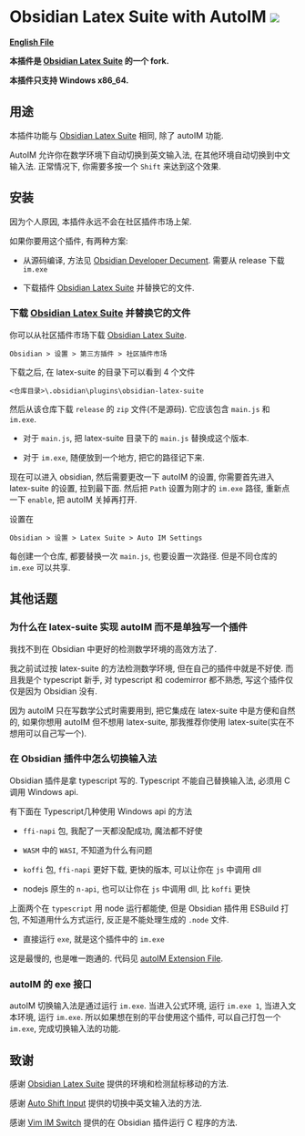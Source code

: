 # Obsidian Latex Suite with AutoIM <img src="https://img.shields.io/github/manifest-json/v/Yang00002/obsidian-latex-suite-with-autoim">

**[English File](./README.md)**

**本插件是 [Obsidian Latex Suite](https://github.com/artisticat1/obsidian-latex-suite/) 的一个 fork.**

**本插件只支持 Windows x86_64.**
## 用途

本插件功能与 [Obsidian Latex Suite](https://github.com/artisticat1/obsidian-latex-suite/) 相同, 除了 autoIM 功能.

AutoIM 允许你在数学环境下自动切换到英文输入法, 在其他环境自动切换到中文输入法. 正常情况下, 你需要多按一个 `Shift` 来达到这个效果.

## 安装

因为个人原因, 本插件永远不会在社区插件市场上架.

如果你要用这个插件, 有两种方案:

- 从源码编译, 方法见 [Obsidian Developer Decument](https://docs.obsidian.md/Plugins/Getting+started/Build+a+plugin). 需要从 release 下载 `im.exe`


- 下载插件 [Obsidian Latex Suite](https://github.com/artisticat1/obsidian-latex-suite/) 并替换它的文件.

### 下载 [Obsidian Latex Suite](https://github.com/artisticat1/obsidian-latex-suite/) 并替换它的文件

你可以从社区插件市场下载 [Obsidian Latex Suite](https://github.com/artisticat1/obsidian-latex-suite/).

`Obsidian > 设置 > 第三方插件 > 社区插件市场`

下载之后, 在 latex-suite 的目录下可以看到 4 个文件

`<仓库目录>\.obsidian\plugins\obsidian-latex-suite`

然后从该仓库下载 `release` 的 `zip` 文件(不是源码). 它应该包含 `main.js` 和 `im.exe`. 

- 对于 `main.js`, 把 latex-suite 目录下的 `main.js` 替换成这个版本.

- 对于 `im.exe`, 随便放到一个地方, 把它的路径记下来.

现在可以进入 obsidian, 然后需要更改一下 autoIM 的设置, 你需要首先进入 latex-suite 的设置, 拉到最下面. 然后把 `Path` 设置为刚才的 `im.exe` 路径, 重新点一下 `enable`, 把 autoIM 关掉再打开.

设置在

`Obsidian > 设置 > Latex Suite > Auto IM Settings`

每创建一个仓库, 都要替换一次 `main.js`, 也要设置一次路径. 但是不同仓库的 `im.exe` 可以共享.

## 其他话题

### 为什么在 latex-suite 实现 autoIM 而不是单独写一个插件

我找不到在 Obsidian 中更好的检测数学环境的高效方法了.

我之前试过按 latex-suite 的方法检测数学环境, 但在自己的插件中就是不好使. 而且我是个 typescript 新手, 对 typescript 和 codemirror 都不熟悉, 写这个插件仅仅是因为 Obsidian 没有.

因为 autoIM 只在写数学公式时需要用到, 把它集成在 latex-suite 中是方便和自然的, 如果你想用 autoIM 但不想用 latex-suite, 那我推荐你使用 latex-suite(实在不想用可以自己写一个).

### 在 Obsidian 插件中怎么切换输入法

Obsidian 插件是拿 typescript 写的. Typescript 不能自己替换输入法, 必须用 C 调用 Windows api.

有下面在 Typescript几种使用 Windows api 的方法

-  `ffi-napi` 包, 我配了一天都没配成功, 魔法都不好使

- `WASM` 中的 `WASI`, 不知道为什么有问题

- `koffi` 包, `ffi-napi` 更好下载, 更快的版本,  可以让你在 `js` 中调用 dll

- nodejs 原生的 `n-api`, 也可以让你在 `js` 中调用 dll, 比 `koffi` 更快

上面两个在 `typescript` 用 node 运行都能使, 但是 Obsidian 插件用 ESBuild 打包, 不知道用什么方式运行, 反正是不能处理生成的 `.node` 文件.

- 直接运行 `exe`, 就是这个插件中的 `im.exe`

这是最慢的, 也是唯一跑通的. 代码见 [autoIM Extension File](https://github.com/Yang00002/obsidian-latex-suite-with-autoim/blob/main/src/editor_extensions/autoim.ts).

### autoIM 的 exe 接口

autoIM 切换输入法是通过运行 `im.exe`. 当进入公式环境, 运行 `im.exe 1`, 当进入文本环境, 运行 `im.exe`. 所以如果想在别的平台使用这个插件, 可以自己打包一个 `im.exe`, 完成切换输入法的功能.

## 致谢

感谢 [Obsidian Latex Suite](https://github.com/artisticat1/obsidian-latex-suite/) 提供的环境和检测鼠标移动的方法.

感谢 [Auto Shift Input](https://github.com/3biubiu/auto-shift-input) 提供的切换中英文输入法的方法.

感谢 [Vim IM Switch](https://github.com/yuanotes/obsidian-vim-im-switch-plugin) 提供的在 Obsidian 插件运行 C 程序的方法.